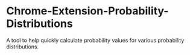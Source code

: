 # Chrome-Extension-Probability-Distributions

A tool to help quickly calculate probability values for various probability distributions.
